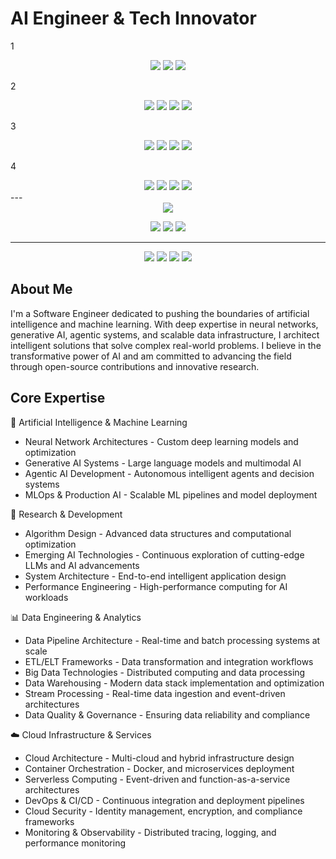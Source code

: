 # AI Engineer & Tech Innovator
1
<div align="center">
</div>
<div align="center">
<a href="https://github.com/isravanram/ai-projects-lab"><img src="https://img.shields.io/badge/Focus-Artificial%20Intelligence-blue?style=flat-square&logo=brain&logoColor=white"/></a>
<a href="https://github.com/isravanram/open-gpt-core"><img src="https://img.shields.io/badge/Expertise-Machine%20Learning-green?style=flat-square&logo=tensorflow&logoColor=white"/></a>
<a href="https://github.com/isravanram/gen-ai-apps"><img src="https://img.shields.io/badge/Innovation-Generative%20AI-purple?style=flat-square&logo=openai&logoColor=white"/></a>
</div>

2
<div align="center">
<a href="https://github.com/isravanram?tab=repositories&q=machine-learning&type=&language=&sort="><img src="https://img.shields.io/badge/Machine%20Learning-FF6F00?style=flat-square&logo=tensorflow&logoColor=white"/></a>
<a href="https://github.com/isravanram?tab=repositories&q=generative-ai&type=&language=&sort="><img src="https://img.shields.io/badge/Generative%20AI-412991?style=flat-square&logo=openai&logoColor=white"/></a>
<a href="https://github.com/isravanram?tab=repositories&q=agentic&type=&language=&sort="><img src="https://img.shields.io/badge/Agentic%20AI-6366F1?style=flat-square&logo=robot&logoColor=white"/></a>
<a href="https://github.com/isravanram?tab=repositories&q=data-engineering&type=&language=&sort="><img src="https://img.shields.io/badge/Data%20Engineering-DC2626?style=flat-square&logo=databricks&logoColor=white"/></a>
</div>

3
<div align="center">
<a href="https://scikit-learn.org/"><img src="https://img.shields.io/badge/Machine%20Learning-FF6F00?style=flat-square&logo=scikit-learn&logoColor=white"/></a>
<a href="https://github.com/isravanram/gen-ai-apps"><img src="https://img.shields.io/badge/Generative%20AI-412991?style=flat-square&logo=openai&logoColor=white"/></a>
<a href="https://github.com/isravanram?tab=repositories&q=agentic&type=&language=&sort="><img src="https://img.shields.io/badge/Agentic%20AI-6366F1?style=flat-square&logo=robot&logoColor=white"/></a>
<a href="https://kafka.apache.org/"><img src="https://img.shields.io/badge/Data%20Engineering-DC2626?style=flat-square&logo=apachekafka&logoColor=white"/></a>
</div>

4
<div align="center">
<a href="https://scikit-learn.org/stable/"><img src="https://img.shields.io/badge/Machine%20Learning-FF6F00?style=flat-square&logo=scikit-learn&logoColor=white"/></a>
<a href="https://openai.com/"><img src="https://img.shields.io/badge/Generative%20AI-412991?style=flat-square&logo=openai&logoColor=white"/></a>
<a href="https://www.langchain.com/"><img src="https://img.shields.io/badge/Agentic%20AI-6366F1?style=flat-square&logo=chainlink&logoColor=white"/></a>
<a href="https://databricks.com/"><img src="https://img.shields.io/badge/Data%20Engineering-DC2626?style=flat-square&logo=databricks&logoColor=white"/></a>
</div>
---
<div align="center">
<a href="https://github.com/isravanram?tab=repositories&q=machine-learning&type=&language=&sort="><img src="https://img.shields.io/badge/Machine_Learning-blue?logo=pytorch
"></a>
  
<a href="https://github.com/isravanram?tab=repositories&q=generative-ai&type=&language=&sort="><img src="https://img.shields.io/badge/Generative%20AI-412991?style=flat-square&logo=openai&logoColor=white"/></a>
<a href="https://github.com/isravanram?tab=repositories&q=agentic&type=&language=&sort="><img src="https://img.shields.io/badge/Agentic%20AI-6366F1?style=flat-square&logo=robot&logoColor=white"/></a>
<a href="https://github.com/isravanram?tab=repositories&q=data-engineering&type=&language=&sort="><img src="https://img.shields.io/badge/Data%20Engineering-DC2626?style=flat-square&logo=databricks&logoColor=white"/></a>
</div>


---

<div align="center">
<a href="https://github.com/isravanram?tab=repositories&q=machine-learning&type=&language=&sort="><img src="https://img.shields.io/badge/Machine_Learning-blue?logo=pytorch"/></a> 
<a href="https://github.com/isravanram?tab=repositories&q=generative-ai&type=&language=&sort="><img src="https://img.shields.io/badge/Generative_AI-grey?logo=openai"/></a>
<a href="https://github.com/isravanram?tab=repositories&q=agentic&type=&language=&sort="><img src="https://img.shields.io/badge/Agentic_AI-brightgreen?logo=langgraph"/></a>
<a href="https://github.com/isravanram?tab=repositories&q=data-engineering&type=&language=&sort="><img src="https://img.shields.io/badge/Data_Engineering-beige?logo=apachespark"/></a>
</div>

## About Me
I'm a Software Engineer dedicated to pushing the boundaries of artificial intelligence and machine learning. With deep expertise in neural networks, generative AI, agentic systems, and scalable data infrastructure, I architect intelligent solutions that solve complex real-world problems. I believe in the transformative power of AI and am committed to advancing the field through open-source contributions and innovative research.

## Core Expertise
🧠 Artificial Intelligence & Machine Learning

- Neural Network Architectures - Custom deep learning models and optimization
- Generative AI Systems - Large language models and multimodal AI
- Agentic AI Development - Autonomous intelligent agents and decision systems
- MLOps & Production AI - Scalable ML pipelines and model deployment

🔬 Research & Development

- Algorithm Design - Advanced data structures and computational optimization
- Emerging AI Technologies - Continuous exploration of cutting-edge LLMs and AI advancements
- System Architecture - End-to-end intelligent application design
- Performance Engineering - High-performance computing for AI workloads

📊 Data Engineering & Analytics

- Data Pipeline Architecture - Real-time and batch processing systems at scale
- ETL/ELT Frameworks - Data transformation and integration workflows
- Big Data Technologies - Distributed computing and data processing
- Data Warehousing - Modern data stack implementation and optimization
- Stream Processing - Real-time data ingestion and event-driven architectures
- Data Quality & Governance - Ensuring data reliability and compliance

☁️ Cloud Infrastructure & Services

- Cloud Architecture - Multi-cloud and hybrid infrastructure design
- Container Orchestration - Docker, and microservices deployment
- Serverless Computing - Event-driven and function-as-a-service architectures
- DevOps & CI/CD - Continuous integration and deployment pipelines
- Cloud Security - Identity management, encryption, and compliance frameworks
- Monitoring & Observability - Distributed tracing, logging, and performance monitoring


